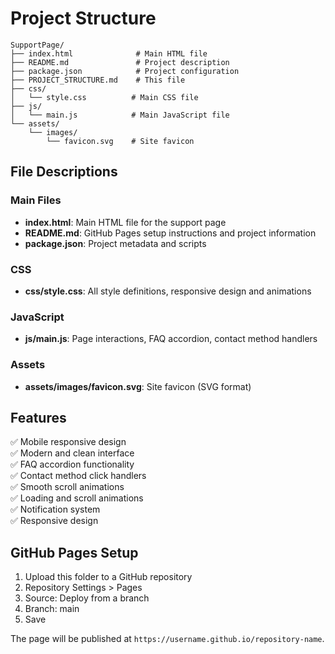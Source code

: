# Project Structure

```
SupportPage/
├── index.html              # Main HTML file
├── README.md               # Project description
├── package.json            # Project configuration
├── PROJECT_STRUCTURE.md    # This file
├── css/
│   └── style.css          # Main CSS file
├── js/
│   └── main.js            # Main JavaScript file
└── assets/
    └── images/
        └── favicon.svg    # Site favicon
```

## File Descriptions

### Main Files
- **index.html**: Main HTML file for the support page
- **README.md**: GitHub Pages setup instructions and project information
- **package.json**: Project metadata and scripts

### CSS
- **css/style.css**: All style definitions, responsive design and animations

### JavaScript
- **js/main.js**: Page interactions, FAQ accordion, contact method handlers

### Assets
- **assets/images/favicon.svg**: Site favicon (SVG format)

## Features

✅ Mobile responsive design  
✅ Modern and clean interface  
✅ FAQ accordion functionality  
✅ Contact method click handlers  
✅ Smooth scroll animations  
✅ Loading and scroll animations  
✅ Notification system  
✅ Responsive design  

## GitHub Pages Setup

1. Upload this folder to a GitHub repository
2. Repository Settings > Pages
3. Source: Deploy from a branch
4. Branch: main
5. Save

The page will be published at `https://username.github.io/repository-name`. 